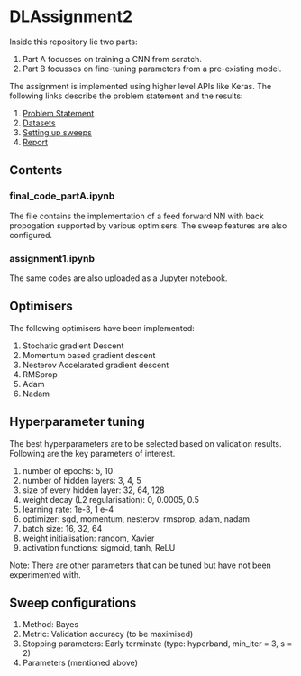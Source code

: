 # DLAssignment2
Inside this repository lie two parts:

1) Part A focusses on training a CNN from scratch.
2) Part B focusses on fine-tuning parameters from a pre-existing model.

The assignment is implemented using higher level APIs like Keras. The following links describe the problem statement and the results:
1) [Problem Statement](https://wandb.ai/miteshk/assignments/reports/Assignment-2--Vmlldzo0NjA1MTU)
2) [Datasets](https://github.com/borate267/inaturalist-dataset)
3) [Setting up sweeps](https://wandb.ai/site/articles/introduction-hyperparameter-sweeps)
4) [Report](https://wandb.ai/bharatik/cs6910assignment2/reports/CS6910-Assignment-2--Vmlldzo2MDAwNjU)

## Contents

### final_code_partA.ipynb

The file contains the implementation of a feed forward NN with back propogation supported by various optimisers. The sweep features are also configured. 

### assignment1.ipynb

The same codes are also uploaded as a Jupyter notebook.

## Optimisers 

The following optimisers have been implemented:
1) Stochatic gradient Descent
2) Momentum based gradient descent
3) Nesterov Accelarated gradient descent
4) RMSprop
5) Adam
6) Nadam 

## Hyperparameter tuning

The best hyperparameters are to be selected based on validation results. Following are the key parameters of interest. 

1) number of epochs: 5, 10
2) number of hidden layers: 3, 4, 5
3) size of every hidden layer: 32, 64, 128
4) weight decay (L2 regularisation): 0, 0.0005, 0.5
5) learning rate: 1e-3, 1 e-4
6) optimizer: sgd, momentum, nesterov, rmsprop, adam, nadam
7) batch size: 16, 32, 64
8) weight initialisation: random, Xavier
9) activation functions: sigmoid, tanh, ReLU

Note: There are other parameters that can be tuned but have not been experimented with.

## Sweep configurations

1) Method: Bayes
2) Metric: Validation accuracy (to be maximised)
3) Stopping parameters: Early terminate (type: hyperband, min_iter = 3, s = 2)
4) Parameters (mentioned above)
 

